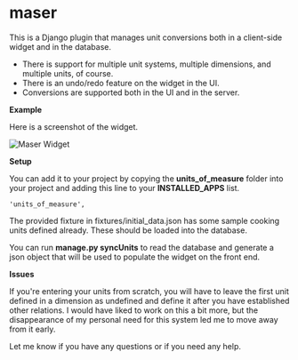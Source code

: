 maser
=====

This is a Django plugin that manages unit conversions both in a client-side widget and in the database.

* There is support for multiple unit systems, multiple dimensions, and multiple units, of course.
* There is an undo/redo feature on the widget in the UI.
* Conversions are supported both in the UI and in the server.

**Example**

Here is a screenshot of the widget.

![Maser Widget](/justinbangerter/maser/blob/master/maser-widget.png?raw=true)


**Setup**

You can add it to your project by copying the **units_of_measure** folder into your project and adding this line to your **INSTALLED_APPS** list.

    'units_of_measure',
    
The provided fixture in fixtures/initial_data.json has some sample cooking units defined already.  These should be loaded into the database.

You can run **manage.py syncUnits** to read the database and generate a json object that will be used to populate the widget on the front end.


**Issues**

If you're entering your units from scratch, you will have to leave the first unit defined in a dimension as undefined and define it after you have established other relations.  I would have liked to work on this a bit more, but the disappearance of my personal need for this system led me to move away from it early.

Let me know if you have any questions or if you need any help.